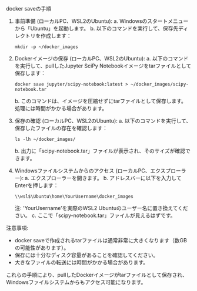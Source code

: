docker saveの手順

1. 事前準備 (ローカルPC、WSL2のUbuntu):
   a. Windowsのスタートメニューから「Ubuntu」を起動します。
   b. 以下のコマンドを実行して、保存先ディレクトリを作成します：
      ```
      mkdir -p ~/docker_images
      ```

2. Dockerイメージの保存 (ローカルPC、WSL2のUbuntu):
   a. 以下のコマンドを実行して、pullしたJupyter SciPy Notebookイメージをtarファイルとして保存します：
      ```
      docker save jupyter/scipy-notebook:latest > ~/docker_images/scipy-notebook.tar
      ```
   b. このコマンドは、イメージを圧縮せずにtarファイルとして保存します。処理には時間がかかる場合があります。

3. 保存の確認 (ローカルPC、WSL2のUbuntu):
   a. 以下のコマンドを実行して、保存したファイルの存在を確認します：
      ```
      ls -lh ~/docker_images/
      ```
   b. 出力に「scipy-notebook.tar」ファイルが表示され、そのサイズが確認できます。

4. Windowsファイルシステムからのアクセス (ローカルPC、エクスプローラー):
   a. エクスプローラーを開きます。
   b. アドレスバーに以下を入力してEnterを押します：
      ```
      \\wsl$\Ubuntu\home\YourUsername\docker_images
      ```
      注: 'YourUsername'を実際のWSL2 Ubuntuのユーザー名に置き換えてください。
   c. ここで「scipy-notebook.tar」ファイルが見えるはずです。

注意事項:
- docker saveで作成されるtarファイルは通常非常に大きくなります（数GBの可能性があります）。
- 保存には十分なディスク容量があることを確認してください。
- 大きなファイルの転送には時間がかかる場合があります。

これらの手順により、pullしたDockerイメージがtarファイルとして保存され、Windowsファイルシステムからもアクセス可能になります。
